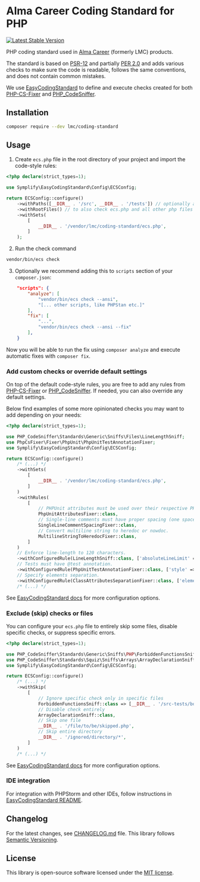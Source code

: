 # Alma Career Coding Standard for PHP

[![Latest Stable Version](https://img.shields.io/packagist/v/lmc/coding-standard.svg?style=flat-square)](https://packagist.org/packages/lmc/coding-standard)

PHP coding standard used in [Alma Career][Alma Career] (formerly LMC) products.

The standard is based on [PSR-12][psr-12] and partially [PER 2.0][per-2] and adds
various checks to make sure the code is readable, follows the same conventions, and does not contain common mistakes.

We use [EasyCodingStandard][ecs] to define and execute checks created for both [PHP-CS-Fixer] and [PHP_CodeSniffer].

## Installation

```bash
composer require --dev lmc/coding-standard
```

## Usage

1. Create `ecs.php` file in the root directory of your project and import the code-style rules:

```php
<?php declare(strict_types=1);

use Symplify\EasyCodingStandard\Config\ECSConfig;

return ECSConfig::configure()
    ->withPaths([__DIR__ . '/src', __DIR__ . '/tests']) // optionally add 'config' or other directories with PHP files
    ->withRootFiles() // to also check ecs.php and all other php files in the root directory
    ->withSets(
        [
            __DIR__ . '/vendor/lmc/coding-standard/ecs.php',
        ]
    );
```

2. Run the check command

```bash
vendor/bin/ecs check
```

3. Optionally we recommend adding this to `scripts` section of your `composer.json`:

```json
    "scripts": {
        "analyze": [
            "vendor/bin/ecs check --ansi",
            "[... other scripts, like PHPStan etc.]"
        ],
        "fix": [
            "...",
            "vendor/bin/ecs check --ansi --fix"
        ],
    }
```

Now you will be able to run the fix using `composer analyze` and execute automatic fixes with `composer fix`.

### Add custom checks or override default settings

On top of the default code-style rules, you are free to add any rules from [PHP-CS-Fixer] or [PHP_CodeSniffer].
If needed, you can also override any default settings.

Below find examples of some more opinionated checks you may want to add depending on your needs:

```php
<?php declare(strict_types=1);

use PHP_CodeSniffer\Standards\Generic\Sniffs\Files\LineLengthSniff;
use PhpCsFixer\Fixer\PhpUnit\PhpUnitTestAnnotationFixer;
use Symplify\EasyCodingStandard\Config\ECSConfig;

return ECSConfig::configure()
    /* (...) */
    ->withSets(
        [
            __DIR__ . '/vendor/lmc/coding-standard/ecs.php',
        ]
    )
    ->withRules(
        [
            // PHPUnit attributes must be used over their respective PHPDoc-based annotations. (Use with PHPUnit 10+.)
            PhpUnitAttributesFixer::class,
            // Single-line comments must have proper spacing (one space after `//`).
            SingleLineCommentSpacingFixer::class,
            // Convert multiline string to heredoc or nowdoc.
            MultilineStringToHeredocFixer::class,
        ]
    )
    // Enforce line-length to 120 characters.
    ->withConfiguredRule(LineLengthSniff::class, ['absoluteLineLimit' => 120])
    // Tests must have @test annotation.
    ->withConfiguredRule(PhpUnitTestAnnotationFixer::class, ['style' => 'annotation'])
    // Specify elements separation.
    ->withConfiguredRule(ClassAttributesSeparationFixer::class, ['elements' => ['const' => 'none', 'method' => 'one', 'property' => 'none']])
    /* (...) */
```

See [EasyCodingStandard docs][ecs-docs] for more configuration options.


### Exclude (skip) checks or files

You can configure your `ecs.php` file to entirely skip some files, disable specific checks, or suppress specific errors.

```php
<?php declare(strict_types=1);

use PHP_CodeSniffer\Standards\Generic\Sniffs\PHP\ForbiddenFunctionsSniff;
use PHP_CodeSniffer\Standards\Squiz\Sniffs\Arrays\ArrayDeclarationSniff;
use Symplify\EasyCodingStandard\Config\ECSConfig;

return ECSConfig::configure()
    /* (...) */
    ->withSkip(
        [
            // Ignore specific check only in specific files
            ForbiddenFunctionsSniff::class => [__DIR__ . '/src-tests/bootstrap.php'],
            // Disable check entirely
            ArrayDeclarationSniff::class,
            // Skip one file
            __DIR__ . '/file/to/be/skipped.php',
            // Skip entire directory
            __DIR__ . '/ignored/directory/*',
        ]
    )
    /* (...) */
```

See [EasyCodingStandard docs][ecs-docs] for more configuration options.

### IDE integration

For integration with PHPStorm and other IDEs, follow instructions in [EasyCodingStandard README][ecs-readme-ide].

## Changelog
For the latest changes, see [CHANGELOG.md](CHANGELOG.md) file. This library follows [Semantic Versioning](https://semver.org/).

## License
This library is open-source software licensed under the [MIT license](LICENSE.md).

[Alma Career]: https://www.almacareer.com/
[PHP-CS-Fixer]: https://github.com/FriendsOfPHP/PHP-CS-Fixer
[PHP_CodeSniffer]: https://github.com/squizlabs/PHP_CodeSniffer
[psr-12]: https://www.php-fig.org/psr/psr-12/
[per-2]: https://www.php-fig.org/per/coding-style/
[ecs]: https://github.com/easy-coding-standard/easy-coding-standard
[ecs-docs]: https://github.com/easy-coding-standard/easy-coding-standard#configure
[ecs-readme-ide]: https://github.com/easy-coding-standard/easy-coding-standard/blob/9.0.0/README.md#your-ide-integration
